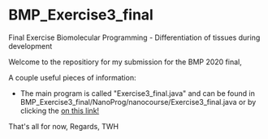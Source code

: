 # BMP_Exercise3_final
Final Exercise Biomolecular Programming - Differentiation of tissues during development

Welcome to the repositiory for my submission for the BMP 2020 final,

A couple useful pieces of information:

- The main program is called "Exercise3_final.java" and can be found in BMP_Exercise3_final/NanoProg/nanocourse/Exercise3_final.java or by clicking the [on this link!](BMP_Exercise3_final/NanoProg/nanocourse/Exercise3_final.java)

That's all for now,
Regards,
TWH
